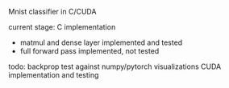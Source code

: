 Mnist classifier in C/CUDA

current stage: C implementation
- matmul and dense layer implemented and tested
- full forward pass implemented, not tested

todo:
backprop
test against numpy/pytorch
visualizations
CUDA implementation and testing
